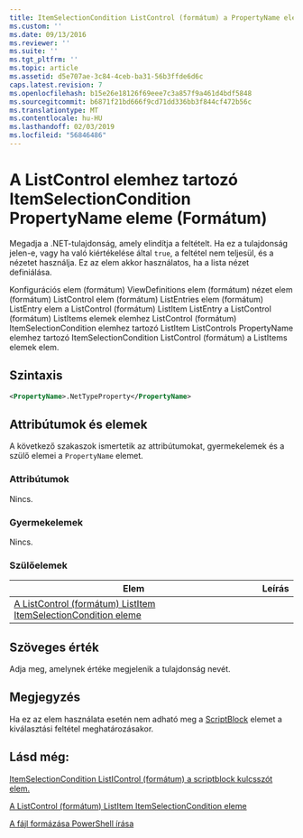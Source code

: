 ```yaml
---
title: ItemSelectionCondition ListControl (formátum) a PropertyName eleme |} A Microsoft Docs
ms.custom: ''
ms.date: 09/13/2016
ms.reviewer: ''
ms.suite: ''
ms.tgt_pltfrm: ''
ms.topic: article
ms.assetid: d5e707ae-3c84-4ceb-ba31-56b3ffde6d6c
caps.latest.revision: 7
ms.openlocfilehash: b15e26e18126f69eee7c3a857f9a461d4bdf5848
ms.sourcegitcommit: b6871f21bd666f9cd71dd336bb3f844cf472b56c
ms.translationtype: MT
ms.contentlocale: hu-HU
ms.lasthandoff: 02/03/2019
ms.locfileid: "56846486"
---
```

# <a name="propertyname-element-for-itemselectioncondition-for-listcontrol-format"></a>A ListControl elemhez tartozó ItemSelectionCondition PropertyName eleme (Formátum)

Megadja a .NET-tulajdonság, amely elindítja a feltételt. Ha ez a tulajdonság jelen-e, vagy ha való kiértékelése által `true`, a feltétel nem teljesül, és a nézetet használja. Ez az elem akkor használatos, ha a lista nézet definiálása.

Konfigurációs elem (formátum) ViewDefinitions elem (formátum) nézet elem (formátum) ListControl elem (formátum) ListEntries elem (formátum) ListEntry elem a ListControl (formátum) ListItem ListEntry a ListControl (formátum) ListItems elemek elemhez ListControl (formátum) ItemSelectionCondition elemhez tartozó ListItem ListControls PropertyName elemhez tartozó ItemSelectionCondition ListControl (formátum) a ListItems elemek elem.

## <a name="syntax"></a>Szintaxis

```xml
<PropertyName>.NetTypeProperty</PropertyName>
```

## <a name="attributes-and-elements"></a>Attribútumok és elemek

A következő szakaszok ismertetik az attribútumokat, gyermekelemek és a szülő elemei a `PropertyName` elemet.

### <a name="attributes"></a>Attribútumok

Nincs.

### <a name="child-elements"></a>Gyermekelemek

Nincs.

### <a name="parent-elements"></a>Szülőelemek

|Elem|Leírás|
|-------------|-----------------|
|[A ListControl (formátum) ListItem ItemSelectionCondition eleme](./itemselectioncondition-element-for-listitem-for-listcontrol-format.md)||

## <a name="text-value"></a>Szöveges érték

Adja meg, amelynek értéke megjelenik a tulajdonság nevét.

## <a name="remarks"></a>Megjegyzés

Ha ez az elem használata esetén nem adható meg a [ScriptBlock](./scriptblock-element-for-itemselectioncondition-for-listcontrol-format.md) elemet a kiválasztási feltétel meghatározásakor.

## <a name="see-also"></a>Lásd még:

[ItemSelectionCondition ListIControl (formátum) a scriptblock kulcsszót elem.](./scriptblock-element-for-itemselectioncondition-for-listcontrol-format.md)

[A ListControl (formátum) ListItem ItemSelectionCondition eleme](./itemselectioncondition-element-for-listitem-for-listcontrol-format.md)

[A fájl formázása PowerShell írása](./writing-a-powershell-formatting-file.md)
